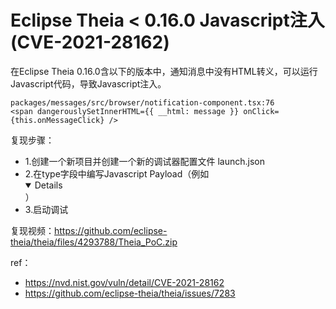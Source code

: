 # Eclipse Theia < 0.16.0 Javascript注入 (CVE-2021-28162)


在Eclipse Theia 0.16.0含以下的版本中，通知消息中没有HTML转义，可以运行Javascript代码，导致Javascript注入。

```
packages/messages/src/browser/notification-component.tsx:76
<span dangerouslySetInnerHTML={{ __html: message }} onClick={this.onMessageClick} />
```

复现步骤：

* 1.创建一个新项目并创建一个新的调试器配置文件 launch.json
* 2.在type字段中编写Javascript Payload（例如<details open ontoggle=confirm(2)>）
* 3.启动调试

复现视频：https://github.com/eclipse-theia/theia/files/4293788/Theia_PoC.zip

ref：

* https://nvd.nist.gov/vuln/detail/CVE-2021-28162
* https://github.com/eclipse-theia/theia/issues/7283